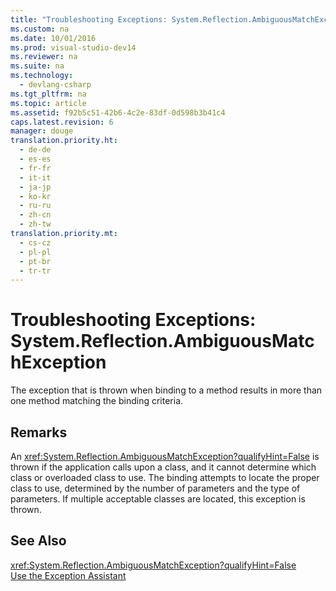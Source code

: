 ```yaml
---
title: "Troubleshooting Exceptions: System.Reflection.AmbiguousMatchException"
ms.custom: na
ms.date: 10/01/2016
ms.prod: visual-studio-dev14
ms.reviewer: na
ms.suite: na
ms.technology: 
  - devlang-csharp
ms.tgt_pltfrm: na
ms.topic: article
ms.assetid: f92b5c51-42b6-4c2e-83df-0d598b3b41c4
caps.latest.revision: 6
manager: douge
translation.priority.ht: 
  - de-de
  - es-es
  - fr-fr
  - it-it
  - ja-jp
  - ko-kr
  - ru-ru
  - zh-cn
  - zh-tw
translation.priority.mt: 
  - cs-cz
  - pl-pl
  - pt-br
  - tr-tr
---
```

# Troubleshooting Exceptions: System.Reflection.AmbiguousMatchException
The exception that is thrown when binding to a method results in more than one method matching the binding criteria.  
  
## Remarks  
 An <xref:System.Reflection.AmbiguousMatchException?qualifyHint=False> is thrown if the application calls upon a class, and it cannot determine which class or overloaded class to use. The binding attempts to locate the proper class to use, determined by the number of parameters and the type of parameters. If multiple acceptable classes are located, this exception is thrown.  
  
## See Also  
 <xref:System.Reflection.AmbiguousMatchException?qualifyHint=False>   
 [Use the Exception Assistant](../Topic/How%20to:%20Use%20the%20Exception%20Assistant.md)